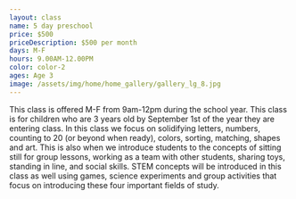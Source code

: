 ```yaml
---
layout: class
name: 5 day preschool
price: $500
priceDescription: $500 per month
days: M-F
hours: 9.00AM-12.00PM
color: color-2
ages: Age 3
image: /assets/img/home/home_gallery/gallery_lg_8.jpg
---
```


This class is offered M-F from 9am-12pm during the school year. This class is for children who are 3 years old by September 1st of the year they are entering class. In this class we focus on solidifying letters, numbers, counting to 20 (or beyond when ready), colors, sorting, matching, shapes and art. This is also when we introduce students to the concepts of sitting still for group lessons, working as a team with other students, sharing toys, standing in line, and social skills. STEM concepts will be introduced in this class as well using games, science experiments and group activities that focus on introducing these four important fields of study.
